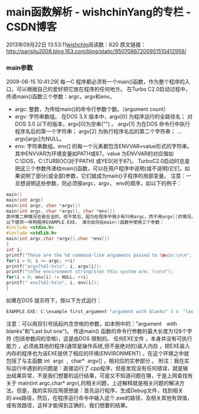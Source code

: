 # main函数解析 - wishchinYang的专栏 - CSDN博客
2013年09月22日 13:53:11[wishchin](https://me.csdn.net/wishchin)阅读数：620
原文链接：http://parisliu2008.blog.163.com/blog/static/95070867200951510412959/
### main参数
2009-06-15 10:41:29|
每一C 程序都必须有一个main()函数，作为整个程序的入口，可以根据自己的爱好把它放在程序的任何地方。 
在Turbo C2.0启动过程中，传递main()函数三个参数：argc，argv和env。 
* argc: 整数，为传给main()的命令行参数个数。（argument count） 
* argv: 字符串数组。 
在DOS 3.X 版本中，argv[0] 为程序运行的全路径名； 
对DOS 3.0 以下的版本，argv[0]为空串("") 。 
argv[1] 为在DOS 命令行中执行程序名后的第一个字符串； 
argv[2] 为执行程序名后的第二个字符串； 
... 
argv[argc]为NULL。 
* env: 字符串数组。env[] 的每一个元素都包含ENVVAR=value形式的字符串。其中ENVVAR为环境变量如PATH或87。value 为ENVVAR的对应值如C:\DOS，C:\TURBOC(对于PATH) 或YES(对于87)。
TurboC2.0启动时总是把这三个参数传递给main()函数，可以在用户程序中说明(或不说明)它们，如果说明了部分(或全部)参数，它们就成为main()子程序的局部变量。
注意：一旦想说明这些参数，则必须按argc，argv， env的顺序，如以下的例子： 
```cpp
main()
main(int argc)
main(int argc, char *argv[])
main(int argc, char *argv[], char *env[])
其中第二种情况也是合法的，但不常见，因为在程序中很少有只用argc，而不用argv[]的情况。
以下提供一样例程序EXAMPLE.EXE， 演示如何在main()函数中使用三个参数：
#include <stdio.h>
#include <stdlib.h>
main(int argc,char *argv[],char *env[])
{
int i;
printf("These are the %d command-line arguments passed to \main:\n\n", argc);
for(i = 0; i <= argc; ++i)
printf("argv[%d]:%s\n", i, argv[i]);
printf("\nThe environment string(s)on this system are: \\n\n");
for(i = 0; env[i] != NULL; ++i)
printf(" env[%d]:%s\n", i, env[i]);
}
```
如果在DOS 提示符下，按以下方式运行： 
```cpp
EXAMPLE.EXE: C:\example first_argument "argument with blanks" 3 4　"last butone"　stop!
```
注意：可以用双引号括起内含空格的参数，如本例中的："argument　with blanks"和"Last but one")。
传送main() 函数的命令行参数的最大长度为128个字符 (包括参数间的空格)，这是由DOS 限制的。
任何EXE文件 ，本身并没有可执行能力 ，必须由其他的程序(通常是操作系统,但不是绝对的)装入内存 ，把EXE装入内存的程序也为该EXE提供了相应的环境(ENVIRONMENT) ，在这个环境之中就包括了与主函数 int  argc  ,  char*  argv[] ，相对应的实参部分 。
附注：我在实际运行中遇到的问题是：直接运行了.cpp程序，但是发现没有任何错误，就是输出结果异常，不是我们想要的运行结果，可是又不知道问题在哪，于是上网查找有关于
main(int argc,char* argv),的相关问题，上述解释就是相关问题的解决方法，但是，我的实际应用感想是：首先运行程序，生成Debug文件，找到相关的.exe路径，然后，在程序运行命令中输入这个.exe的路径，及相关其他有效值，或有效路径，这样才能得到正确的，我们想要的结果。
